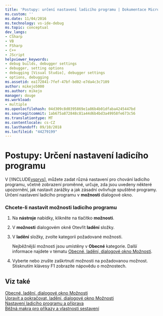 ```yaml
---
title: 'Postupy: určení nastavení ladicího programu | Dokumentace Microsoftu'
ms.custom: ''
ms.date: 11/04/2016
ms.technology: vs-ide-debug
ms.topic: conceptual
dev_langs:
- CSharp
- VB
- FSharp
- C++
- JScript
helpviewer_keywords:
- debug builds, debugger settings
- debugger, setting options
- debugging [Visual Studio], debugger settings
- options, debugging
ms.assetid: ea172841-7fef-47bf-bd02-e7da4c3c7109
author: mikejo5000
ms.author: mikejo
manager: douge
ms.workload:
- multiple
ms.openlocfilehash: 04d309c8d0395869e1a86b4b01dfaba4245447bd
ms.sourcegitcommit: 1ab675a872848c81a44d6b4bd3a49958fe673c56
ms.translationtype: MT
ms.contentlocale: cs-CZ
ms.lasthandoff: 09/10/2018
ms.locfileid: "44279199"
---
```

# <a name="how-to-specify-debugger-settings"></a>Postupy: Určení nastavení ladicího programu
V [!INCLUDE[vsprvs](../code-quality/includes/vsprvs_md.md)], můžete zadat různá nastavení pro chování ladicího programu, včetně zobrazení proměnné, určuje, zda jsou uvedeny některé upozornění, jak nastavit zarážky a jak zásadní ovlivňuje spuštěné programy. Určení nastavení ladicího programu v **možnosti** dialogové okno.  
  
### <a name="to-set-debugger-options"></a>Chcete-li nastavit možnosti ladicího programu  
  
1.  Na **nástroje** nabídky, klikněte na tlačítko **možnosti**.  
  
2.  V **možnosti** dialogovém okně Otevřít **ladění** složky.  
  
3.  V **ladění** složky, zvolte kategorii požadované možnosti.  
  
     Nejběžnější možnosti jsou umístěny v **Obecné** kategorie. Další informace najdete v tématu [Obecné, ladění, dialogové okno Možnosti](../debugger/general-debugging-options-dialog-box.md).  
  
4.  Vyberte nebo zrušte zaškrtnutí možnosti na požadovanou možnost. Stisknutím klávesy F1 zobrazíte nápovědu o možnostech.  
  
## <a name="see-also"></a>Viz také  
 [Obecné, ladění, dialogové okno Možnosti](../debugger/general-debugging-options-dialog-box.md)   
 [Upravit a pokračovat, ladění, dialogové okno Možnosti](https://msdn.microsoft.com/library/bcew296c.aspx)   
 [Nastavení ladicího programu a příprava](../debugger/debugger-settings-and-preparation.md)   
 [Běžná makra pro příkazy a vlastnosti sestavení](/cpp/ide/common-macros-for-build-commands-and-properties)
